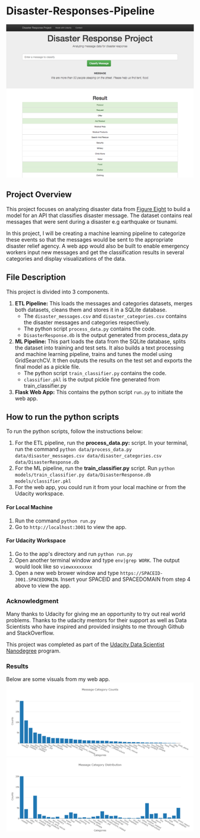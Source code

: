 # Disaster-Responses-Pipeline

![image1](https://github.com/blessokeke/Disaster-Responses-Pipeline/blob/main/images/disaster_response.png)

## Project Overview
This project focuses on analyzing disaster data from [Figure Eight](https://appen.com/) to build a model for an API that classifies disaster message. The dataset contains real messages that were sent during a disaster e.g earthquake or tsunami. 

In this project, I will be creating a machine learning pipeline to categorize these events so that the messages would be sent to the appropriate disaster relief agency. A web app would also be built to enable emergency workers input new messages and get the classification results in several categories and display visualizations of the data.

## File Description
This project is divided into 3 components.
1. **ETL Pipeline:** This loads the messages and categories datasets, merges both datasets, cleans them and stores it in a SQLite database. 
    - The `disaster_messages.csv` and `disaster_categories.csv` contains the disaster messages and categories respectively.
    - The python script `process_data.py` contains the code.
    - `DisasterResponse.db` is the output generated from process_data.py
3. **ML Pipeline:** This part loads the data from the SQLite database, splits the dataset into training and test sets. It also builds a text processing and machine learning pipeline, trains and tunes the model using GridSearchCV. It then outputs the results on the test set and exports the final model as a pickle file. 
    - The python script `train_classifier.py` contains the code.
    - `classifier.pkl` is the output pickle fine generated from train_classifier.py
5. **Flask Web App:** This contains the python script `run.py` to initiate the web app.

## How to run the python scripts
To run the python scripts, follow the instructions below:
1. For the ETL pipeline, run the **process_data.py:** script. In your terminal, run the command `python data/process_data.py data/disaster_messages.csv data/disaster_categories.csv data/DisasterResponse.db`
2. For the ML pipeline, run the **train_classifier.py** script. Run `python models/train_classifier.py data/DisasterResponse.db models/classifier.pkl`
3. For the web app, you could run it from your local machine or from the Udacity workspace.
#### For Local Machine
1. Run the command `python run.py`
2. Go to `http://localhost:3001` to view the app.
#### For Udacity Workspace 
1. Go to the app's directory and run `python run.py`
2. Open another terminal window and type `env|grep WORK`. The output would look like so `viewxxxxxxxx`
3. Open a new web brower window and type `https://SPACEID-3001.SPACEDOMAIN`. Insert your SPACEID and SPACEDOMAIN from step 4 above to view the app.


### Acknowledgment
Many thanks to Udacity for giving me an opportunity to try out real world problems. Thanks to the udacity mentors for their support as well as Data Scientists who have inspired and provided insights to me through Github and StackOverflow.

This project was completed as part of the [Udacity Data Scientist Nanodegree](https://www.udacity.com/course/data-scientist-nanodegree--nd025) program.

### Results
Below are some visuals from my web app.
![image2](https://github.com/blessokeke/Disaster-Responses-Pipeline/blob/main/images/message_category_count.png)
![image3](https://github.com/blessokeke/Disaster-Responses-Pipeline/blob/main/images/message_category_distribution.png)


